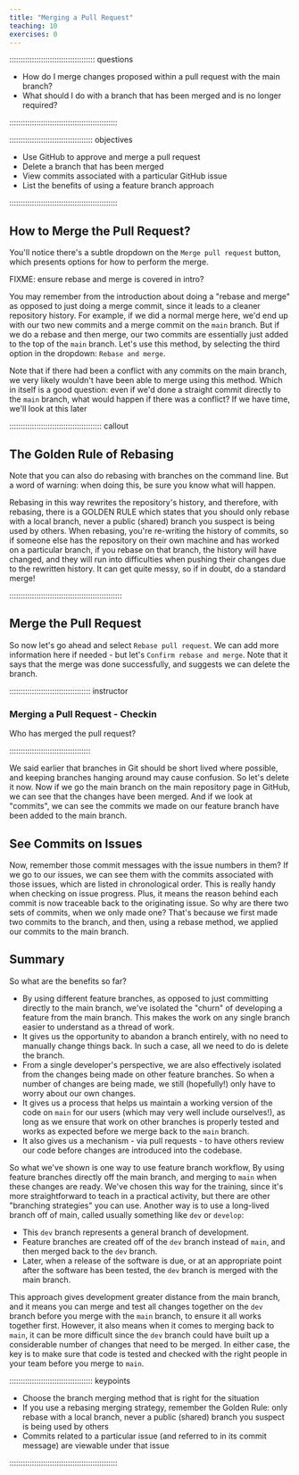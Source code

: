 ```yaml
---
title: "Merging a Pull Request"
teaching: 10
exercises: 0
---
```


:::::::::::::::::::::::::::::::::::::: questions 

- How do I merge changes proposed within a pull request with the main branch?
- What should I do with a branch that has been merged and is no longer required?

::::::::::::::::::::::::::::::::::::::::::::::::

::::::::::::::::::::::::::::::::::::: objectives

- Use GitHub to approve and merge a pull request
- Delete a branch that has been merged
- View commits associated with a particular GitHub issue
- List the benefits of using a feature branch approach

::::::::::::::::::::::::::::::::::::::::::::::::

## How to Merge the Pull Request?

You'll notice there's a subtle dropdown on the `Merge pull request` button,
which presents options for how to perform the merge.

FIXME: ensure rebase and merge is covered in intro?

You may remember from the introduction about doing a "rebase and merge" as opposed to just doing a merge commit,
since it leads to a cleaner repository history.
For example, if we did a normal merge here, we'd end up with our two new commits and a merge commit on the `main` branch.
But if we do a rebase and then merge, our two commits are essentially just added to the top of the `main` branch.
Let's use this method, by selecting the third option in the dropdown: `Rebase and merge`.

Note that if there had been a conflict with any commits on the main branch,
we very likely wouldn't have been able to merge using this method.
Which in itself is a good question: even if we'd done a straight commit directly to the `main` branch,
what would happen if there was a conflict?
If we have time, we'll look at this later

:::::::::::::::::::::::::::::::::::::::::  callout

## The Golden Rule of Rebasing

Note that you can also do rebasing with branches on the command line.
But a word of warning: when doing this,
be sure you know what will happen.

Rebasing in this way rewrites the repository's history,
and therefore, with rebasing, there is a GOLDEN RULE
which states that you should only rebase with a local branch, never a public (shared) branch you suspect is being used by others.
When rebasing, you're re-writing the history of commits,
so if someone else has the repository on their own machine and has worked on a particular branch,
if you rebase on that branch, the history will have changed, and they will run into difficulties when pushing their changes due to the rewritten history.
It can get quite messy,
so if in doubt, do a standard merge!

::::::::::::::::::::::::::::::::::::::::::::::::::

## Merge the Pull Request

So now let's go ahead and select `Rebase pull request`.
We can add more information here if needed - but let's `Confirm rebase and merge`.
Note that it says that the merge was done successfully,
and suggests we can delete the branch.

:::::::::::::::::::::::::::::::::::: instructor 

### Merging a Pull Request - Checkin 

Who has merged the pull request?

::::::::::::::::::::::::::::::::::::


We said earlier that branches in Git should be short lived where possible,
and keeping branches hanging around may cause confusion.
So let's delete it now.
Now if we go the main branch on the main repository page in GitHub,
we can see that the changes have been merged.
And if we look at "commits", we can see the commits we made on our feature branch have been added to the main branch.

## See Commits on Issues

Now, remember those commit messages with the issue numbers in them?
If we go to our issues, we can see them with the commits associated with those issues,
which are listed in chronological order.
This is really handy when checking on issue progress.
Plus, it means the reason behind each commit is now traceable back to the originating issue.
So why are there two sets of commits, when we only made one?
That's because we first made two commits to the branch,
and then, using a rebase method,
we applied our commits to the main branch.

## Summary

So what are the benefits so far?

- By using different feature branches,
as opposed to just committing directly to the main branch,
we've isolated the "churn" of developing a feature from the main branch. This makes the work on any single branch easier to understand as a thread of work.
- It gives us the opportunity to abandon a branch entirely,
with no need to manually change things back.
In such a case, all we need to do is delete the branch.
- From a single developer's perspective,
we are also effectively isolated from the changes being made on other feature branches.
So when a number of changes are being made, we still (hopefully!) only have to worry about our own changes.
- It gives us a process that helps us maintain a working version of the code on `main` for our users (which may very well include ourselves!),
as long as we ensure that work on other branches is properly tested and works as expected before we merge back to the `main` branch.
- It also gives us a mechanism - via pull requests - to have others review our code before changes are introduced into the codebase.

So what we've shown is one way to use feature branch workflow,
By using feature branches directly off the main branch,
and merging to `main` when these changes are ready.
We've chosen this way for the training,
since it's more straightforward to teach in a practical activity,
but there are other "branching strategies" you can use.
Another way is to use a long-lived branch off of main, called usually something like `dev` or `develop`:

- This `dev` branch represents a general branch of development.
- Feature branches are created off of the `dev` branch instead of `main`, and then merged back to the `dev` branch.
- Later, when a release of the software is due,
or at an appropriate point after the software has been tested,
the `dev` branch is merged with the main branch.

This approach gives development greater distance from the main branch, and it means you can merge and test all changes together on the `dev` branch before you merge with the `main` branch, to ensure it all works together first.
However, it also means when it comes to merging back to `main`,
it can be more difficult since the `dev` branch could have built up a considerable number of changes that need to be merged.
In either case, the key is to make sure that code is tested and checked with the right people in your team before you merge to `main`.

::::::::::::::::::::::::::::::::::::: keypoints 

- Choose the branch merging method that is right for the situation
- If you use a rebasing merging strategy, remember the Golden Rule: only rebase with a local branch, never a public (shared) branch you suspect is being used by others
- Commits related to a particular issue (and referred to in its commit message) are viewable under that issue

::::::::::::::::::::::::::::::::::::::::::::::::
